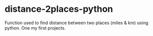 # distance-2places-python
Function used to find distance between two places (miles &amp; km) using python. One my first projects.
